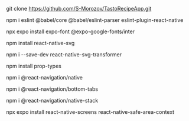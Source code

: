 <!-- Clone repository: -->
git clone https://github.com/S-Morozov/TastoRecipeApp.git

<!-- //Dependencies// -->
npm i eslint @babel/core @babel/eslint-parser eslint-plugin-react-native

<!-- fonts dependency:  -->
npx expo install expo-font @expo-google-fonts/inter

<!-- food icons on the login page: -->
npm install react-native-svg

npm i --save-dev react-native-svg-transformer


<!-- Props dependency -->

npm install prop-types

<!-- Navigation dependencies -->

npm i @react-navigation/native

npm i @react-navigation/bottom-tabs

npm i @react-navigation/native-stack

npx expo install react-native-screens react-native-safe-area-context
